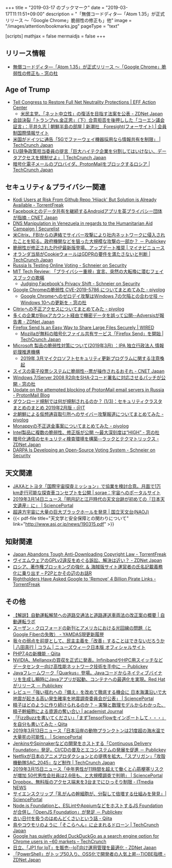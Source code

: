 +++
title = "2019-03-17 のブックマーク"
date =  "2019-03-17T11:11:51+09:00"
description = "「無償コードディタ―「Atom 1.35」が正式リリース ～「Google Chrome」脆弱性の修正も」他"
image = "/images/attention/bookmarks.jpg"
pageType = "text"

[scripts]
  mathjax = false
  mermaidjs = false
+++

## リリース情報

- [無償コードディタ―「Atom 1.35」が正式リリース ～「Google Chrome」脆弱性の修正も - 窓の杜](https://forest.watch.impress.co.jp/docs/news/1174873.html)

## Age of Trump

- [Tell Congress to Restore Full Net Neutrality Protections | EFF Action Center](https://act.eff.org/action/tell-congress-to-restore-full-net-neutrality-protections)
    - [米民主党、「ネット中立性」の復活を目指す法案を公表 - ZDNet Japan](https://japan.zdnet.com/article/35133907/)
- [会談決裂「トランプvs.金正恩」（下）合意拒否を後押しした「コーエン議会証言」：平井久志 | 朝鮮半島の部屋 | 新潮社　Foresight(フォーサイト) | 会員制国際情報サイト](https://www.fsight.jp/articles/-/44997)
- [米国がドイツに通告「5Gでファーウェイ機器採用なら情報共有を制限」  |  TechCrunch Japan](https://jp.techcrunch.com/2019/03/12/2019-03-11-germany-intelligence-sharing/)
- [EU競争政策担当委員の提言「巨大ハイテク企業を分割してはいけない、データアクセスを規制せよ」  |  TechCrunch Japan](https://jp.techcrunch.com/2019/03/15/2019-03-11-dont-break-up-big-tech-regulate-data-access-says-eu-antitrust-chief/)
- [暗号化電子メールのプロバイダ、ProtonMailをブロックするロシア  |  TechCrunch Japan](https://jp.techcrunch.com/2019/03/14/2019-03-11-russia-blocks-protonmail/)

## セキュリティ＆プライバシー関連

- [Kodi Users at Risk From Github Repo 'Hijack' But Solution is Already Available - TorrentFreak](https://torrentfreak.com/kodi-users-at-risk-from-github-repo-hijack-but-solution-is-already-available-190309/)
- [Facebookとのデータ共有を継続するAndroidアプリを英プライバシー団体が指摘 - CNET Japan](https://japan.cnet.com/article/35133823/)
- [DNS Manipulation in Venezuela in regards to the Humanitarian Aid Campaign | Securelist](https://securelist.com/dns-manipulation-in-venezuela/89592/)
- [米Citrix、FBIからの連絡でサイバー攻撃により社内ネットワークに侵入されたことを知る。政府機関などを狙った大規模な攻撃の一部か？ － Publickey](https://www.publickey1.jp/blog/19/citrixfbi.html)
- [脆弱性が修正されたPHP最新版登場、アップデート推奨 | マイナビニュース](https://news.mynavi.jp/article/20190310-785438/)
- [オランダ当局がCookieウォールはGDPRの要件を満たさないと判断  |  TechCrunch Japan](https://jp.techcrunch.com/2019/03/11/2019-03-08-cookie-walls-dont-comply-with-gdpr-says-dutch-dpa/)
- [Russia Is Testing Online Voting - Schneier on Security](https://www.schneier.com/blog/archives/2019/03/russia_is_testi.html)
- [MIT Tech Review: 「プライバシー重視」宣言、突然の大転換に潜むフェイスブックの欺瞞](https://www.technologyreview.jp/s/129792/zuckerbergs-new-privacy-essay-shows-why-facebook-needs-to-be-broken-up/)
    - [Judging Facebook's Privacy Shift - Schneier on Security](https://www.schneier.com/blog/archives/2019/03/judging_faceboo.html)
- [Google Chromeの脆弱性 CVE-2019-5786 についてまとめてみた - piyolog](https://piyolog.hatenadiary.jp/entry/2019/03/12/002858)
    - [Google Chromeへのゼロデイ攻撃はWindows 7の欠陥との合わせ技 ～Windows 10への更新を - 窓の杜](https://forest.watch.impress.co.jp/docs/news/1174103.html)
- [Citrixへの不正アクセスについてまとめてみた - piyolog](https://piyolog.hatenadiary.jp/entry/2019/03/12/183000)
- [多くの企業がBoxアカウント経由で機密データを誤って公開--Adversisが報告書 - ZDNet Japan](https://japan.zdnet.com/article/35134015/)
- [Firefox Send Is an Easy Way to Share Large Files Securely | WIRED](https://www.wired.com/story/firefox-send-encrypted-large-files/)
    - [Mozillaが無料の暗号化ファイル共有サービス「Firefox Send」を開始  |  TechCrunch Japan](https://jp.techcrunch.com/2019/03/13/2019-03-12-mozilla-launches-its-free-encrypted-file-sharing-service-firefox-send/)
- [Microsoft 製品の脆弱性対策について(2019年3月) ：IPA 独立行政法人 情報処理推進機構](https://www.ipa.go.jp/security/ciadr/vul/20190313-ms.html)
    - [2019年 3月マイクロソフトセキュリティ更新プログラムに関する注意喚起](https://www.jpcert.or.jp/at/2019/at190012.html)
- [スイスの電子投票システムに脆弱性--票が操作されるおそれ - CNET Japan](https://japan.cnet.com/article/35134106/)
- [Windows 7/Server 2008 R2向をSHA-2コード署名に対応させるパッチが公開 - 窓の杜](https://forest.watch.impress.co.jp/docs/news/1174505.html)
- [Update on the attempted blocking of ProtonMail email servers in Russia - ProtonMail Blog](https://protonmail.com/blog/russia-block/)
- [ダウンロード規制では何が規制されるのか？ (1/3)：セキュリティクラスタ まとめのまとめ 2019年2月版 - ＠IT](https://www.atmarkit.co.jp/ait/articles/1903/14/news022.html)
- [北朝鮮による仮想通貨取引所へのサイバー攻撃報道についてまとめてみた - piyolog](https://piyolog.hatenadiary.jp/entry/2019/03/14/064737)
- [Monappyの不正送金事案についてまとめてみた - piyolog](https://piyolog.hatenadiary.jp/entry/2019/03/14/183000)
- [Intel製品に複数の脆弱性、修正版が公開 ～最大深刻度は“HIGH” - 窓の杜](https://forest.watch.impress.co.jp/docs/news/1174631.html)
- [暗号化通信のセキュリティ検査環境を構築--ラックとテクマトリックス - ZDNet Japan](https://japan.zdnet.com/article/35134225/)
- [DARPA Is Developing an Open-Source Voting System - Schneier on Security](https://www.schneier.com/blog/archives/2019/03/darpa_is_develo.html)

## 天文関連

- [JAXAとトヨタ「国際宇宙探査ミッション」で協業を検討合意。月面で1万km走行可能な探査車コンセプトを公開 | sorae：宇宙へのポータルサイト](https://sorae.info/030201/2019_3_12_jaxa.html)
- [2019年3月14日ニュース「明月記と江戸時代の天文台跡が初めての『日本天文遺産』に」 | SciencePortal](https://scienceportal.jst.go.jp/news/newsflash_review/newsflash/2019/03/20190314_01.html)
- [超遠方宇宙に大量の巨大ブラックホールを発見 | 国立天文台(NAOJ)](https://www.nao.ac.jp/news/science/2019/20190314-subaru.html)
- {{< pdf-file title="天文学と安全保障との関わりについて" link="http://www.asj.or.jp/news/190315.pdf" >}}

## 知財関連

- [Japan Abandons Tough Anti-Downloading Copyright Law - TorrentFreak](https://torrentfreak.com/japan-abandons-tough-anti-downloading-copyright-law-190313/)
- [ヴイエムウェアのGPLv2違反をめぐる訴訟、解決は近い？ - ZDNet Japan](https://japan.zdnet.com/article/35133975/)
- [ロシア、著作権ブロッキングの強化 ＆ 海賊版サイト運営者の氏名記載義務化に乗り出す – P2Pとかその辺のお話R](https://p2ptk.org/copyright/1695)
- [Rightholders Have Asked Google to 'Remove' 4 Billion Pirate Links - TorrentFreak](https://torrentfreak.com/rightholders-have-asked-google-to-remove-4-billion-pirate-links-190316/)

## その他

- [【解説】自動運転解禁への道路交通法と道路運送車両法の改正案の概要 | 自動運転ラボ](https://jidounten-lab.com/u_autonomous-japan-law-2)
- [スーザン・クロフォードの新刊とアメリカにおける光回線の問題（とGoogle Fiberの失敗） - YAMDAS現更新履歴](https://yamdas.hatenablog.com/entry/20190311/fiber)
- [我々の弱点を前提として、民主主義を「改善」することはできないだろうか | 八田真行 | コラム | ニューズウィーク日本版 オフィシャルサイト](https://www.newsweekjapan.jp/hatta/2019/03/post-5.php)
- [PHP7.4の新機能 - Qiita](https://qiita.com/rana_kualu/items/38c9917f634bc7767f1b)
- [NVIDIA、Mellanoxの買収を正式に発表。InfinibandやHPC用スイッチなどデータセンター向け高性能ネットワーク技術を手中に － Publickey](https://www.publickey1.jp/blog/19/nvidiamellanoxinfinibandhpc.html)
- [Javaフレームワーク「Quarkus」登場。Javaコードからネイティブバイナリを生成し瞬時にJavaアプリが起動、コンテナへの最適化を実現。Red Hatがリリース － Publickey](https://www.publickey1.jp/blog/19/javaquarkusjavajavared_hat.html)
- [レビュー「強い揺れへの『備え』を改めて徹底する機会に 日本海溝沿いで大地震が起きる高い発生確率を地震調査委員会が公表」 | SciencePortal](https://scienceportal.jst.go.jp/news/newsflash_review/review/2019/03/20190312_01.html)
- [精子はどのように作り続けられるのか？ – 実験と数理モデルからわかった、精子幹細胞による資源の奪い合い | academist Journal](https://academist-cf.com/journal/?p=10052)
- [「FizzBuzzを書いてください」「まずTensorFlowをインポートして・・・」を自分も書いてみた - Qiita](https://qiita.com/YusukeSuzuki@github/items/13268a780963d9446688)
- [2019年3月13日ニュース「日本沿岸の動物プランクトンは21度超の海水温で大量死の可能性」 | SciencePortal](https://scienceportal.jst.go.jp/news/newsflash_review/newsflash/2019/03/20190313_01.html)
- [JenkinsやSpinnakerなどの開発をホストする「Continuous Delivery Foundation」発足。CI/CDの普及とエコシステムの発展を促進 － Publickey](https://www.publickey1.jp/blog/19/jenkinsspinnakercontinuous_delivery_foundationcicd.html)
- [Netflixが日本のアニメプロダクションとの提携を拡大、「スプリガン」「攻殻機動隊SAC_2045」など制作  |  TechCrunch Japan](https://jp.techcrunch.com/2019/03/13/netflix-animation/)
- [2019年3月15日ニュース「中年男性が11時間を超えて働くと心筋梗塞リスクが増加 50代男性会社員は2.6倍も、と大規模調査で判明」 | SciencePortal](https://scienceportal.jst.go.jp/news/newsflash_review/newsflash/2019/03/20190315_02.html)
- [Dropbox、無料版のアクセス端末を3台までにひっそり制限 - ITmedia NEWS](https://www.itmedia.co.jp/news/articles/1903/15/news081.html)
- [サイエンスクリップ「乳がんの幹細胞が、分裂して倍増する仕組みを発見」| SciencePortal](https://scienceportal.jst.go.jp/clip/20190315_01.html)
- [Node.js Foundationと、ESLintやAppiumなどをホストするJS Foundationが合併し「OpenJS Foundation」が発足 － Publickey](https://www.publickey1.jp/blog/19/nodejs_foundationeslintappiumjs_foundationopenjs_foundation.html)
- [古い日付を扱うのはめんどくさいという話 - Qiita](https://qiita.com/dhirabayashi/items/0620dd8b820bf6291f1d)
- [鳥やコウモリのように「そこらへん」に止まれるドローン  |  TechCrunch Japan](https://jp.techcrunch.com/2019/03/14/2019-03-13-tiny-claws-let-drones-perch-like-birds-and-bats/)
- [Google has quietly added DuckDuckGo as a search engine option for Chrome users in ~60 markets – TechCrunch](https://techcrunch.com/2019/03/13/google-has-quietly-added-duckduckgo-as-a-search-engine-option-for-chrome-users-in-60-markets/)
- [日立、「JP1 for IoT」を販売--IoT向け運用管理を最適化 - ZDNet Japan](https://japan.zdnet.com/article/35134238/)
- [「PowerShell」がトップ50入り、OSS化で開発者の人気上昇--TIOBE指標 - ZDNet Japan](https://japan.zdnet.com/article/35134226/)
